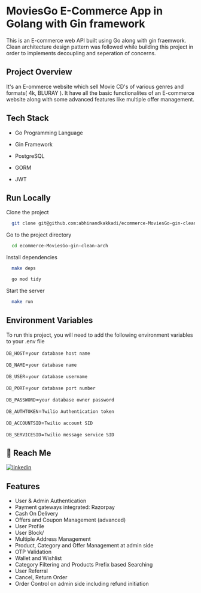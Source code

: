 # MoviesGo E-Commerce App in Golang with Gin framework

This is an E-commerce web API built using Go along with gin fraemwork. Clean architecture design pattern was followed while building this project in order to implements decoupling and seperation of concerns.

## Project Overview

It's an E-ommerce website which sell Movie CD's of various genres and formats( 4k, BLURAY ). It have all the basic functionalites of an E-commerce website along with some advanced features like multiple offer management.

## Tech Stack

- Go Programming Language

- Gin Framework

- PostgreSQL

- GORM

- JWT

## Run Locally

Clone the project

```bash
  git clone git@github.com:abhinandkakkadi/ecommerce-MoviesGo-gin-clean-arch.git
```

Go to the project directory

```bash
  cd ecommerce-MoviesGo-gin-clean-arch
```

Install dependencies

```bash
  make deps

  go mod tidy
```

Start the server

```bash
  make run
```

## Environment Variables

To run this project, you will need to add the following environment variables to your .env file

`DB_HOST`=`your database host name`

`DB_NAME`=`your database name`

`DB_USER`=`your database username`

`DB_PORT`=`your database port number`

`DB_PASSWORD`=`your database owner password`

`DB_AUTHTOKEN`=`Twilio Authentication token`

`DB_ACCOUNTSID`=`Twilio account SID`

`DB_SERVICESID`=`Twilio message service SID`

## 🔗 Reach Me

[![linkedin](https://img.shields.io/badge/linkedin-0A66C2?style=for-the-badge&logo=linkedin&logoColor=white)](https://www.linkedin.com/in/abhinand-k-r-300036129/)

## Features

- User & Admin Authentication
- Payment gateways integrated: Razorpay
- Cash On Delivery
- Offers and Coupon Management (advanced)
- User Profile
- User Block/
- Multiple Address Management
- Product, Category and Offer Management at admin side
- OTP Validation
- Wallet and Wishlist
- Category Filtering and Products Prefix based Searching
- User Referral
- Cancel, Return Order
- Order Control on admin side including refund initiation
